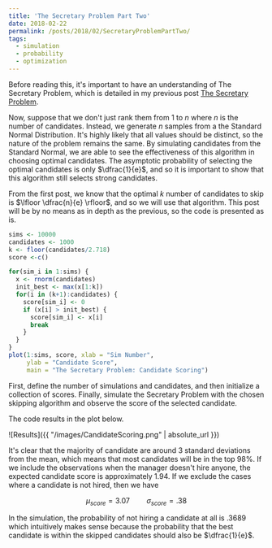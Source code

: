 ```yaml
---
title: 'The Secretary Problem Part Two'
date: 2018-02-22
permalink: /posts/2018/02/SecretaryProblemPartTwo/
tags:
  - simulation
  - probability
  - optimization
---
```


Before reading this, it's important to have an understanding of The Secretary Problem, which is detailed in my previous post [The Secretary Problem](http://honea.info/posts/2018/02/SecretaryProblem/).

Now, suppose that we don't just rank them from 1 to $n$ where $n$ is the number of candidates. Instead, we generate $n$ samples from a the Standard Normal Distribution. It's highly likely that all values should be distinct, so the nature of the problem remains the same. By simulating candidates from the Standard Normal, we are able to see the effectiveness of this algorithm in choosing optimal candidates. The asymptotic probability of selecting the optimal candidates is only $\dfrac{1}{e}$, and so it is important to show that this algorithm still selects strong candidates.

From the first post, we know that the optimal $k$ number of candidates to skip is $\lfloor \dfrac{n}{e} \rfloor$, and so we will use that algorithm. This post will be by no means as in depth as the previous, so the code is presented as is.

```R
sims <- 10000
candidates <- 1000
k <- floor(candidates/2.718)
score <-c()

for(sim_i in 1:sims) {
  x <- rnorm(candidates)
  init_best <- max(x[1:k])
  for(i in (k+1):candidates) {
    score[sim_i] <- 0
    if (x[i] > init_best) {
      score[sim_i] <- x[i]
      break
    }
  }
}
plot(1:sims, score, xlab = "Sim Number",
     ylab = "Candidate Score",
     main = "The Secretary Problem: Candidate Scoring")
```

First, define the number of simulations and candidates, and then initialize a collection of scores. Finally, simulate the Secretary Problem with the chosen skipping algorithm and observe the score of the selected candidate.

The code results in the plot below.

![Results]({{ "/images/CandidateScoring.png" | absolute_url }})

It's clear that the majority of candidate are around 3 standard deviations from the mean, which means that most candidates will be in the top 98%. If we include the observations when the manager doesn't hire anyone, the expected candidate score is approximately 1.94. If we exclude the cases where a candidate is not hired, then we have

$$\mu_{score} = 3.07 \quad \quad \sigma_{score} = .38$$

In the simulation, the probability of not hiring a candidate at all is $.3689$ which intuitively makes sense because the probability that the best candidate is within the skipped candidates should also be $\dfrac{1}{e}$.